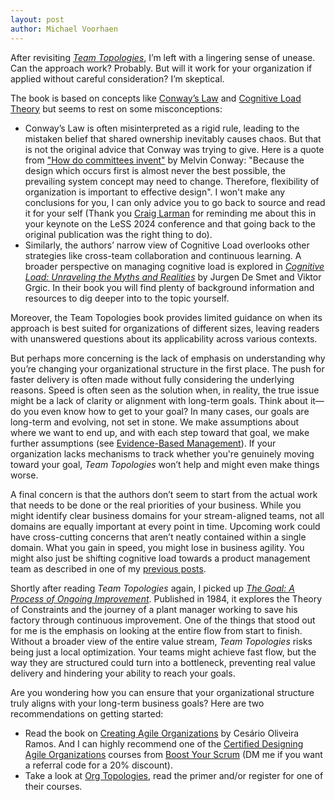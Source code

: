 ```yaml
---
layout: post
author: Michael Voorhaen
---
```

After revisiting *[Team Topologies](https://www.amazon.com/Team-Topologies-Organizing-Businesses-Technology/dp/1942788819/)*, I’m left with a lingering sense of unease. Can the approach work? Probably. But will it work for your organization if applied without careful consideration? I’m skeptical.

The book is based on concepts like [Conway’s Law](https://en.wikipedia.org/wiki/Conway%27s_law) and [Cognitive Load Theory](https://en.wikipedia.org/wiki/Cognitive_load_theory) but seems to rest on some misconceptions: 

- Conway’s Law is often misinterpreted as a rigid rule, leading to the mistaken belief that shared ownership inevitably causes chaos. But that is not the original advice that Conway was trying to give. Here is a quote from ["How do committees invent"](http://www.melconway.com/Home/pdf/committees.pdf) by Melvin Conway: "Because the design which occurs first is almost never the best possible, the prevailing system concept may need to change. Therefore, flexibility of organization is important to effective design". I won't make any conclusions for you, I can only advice you to go back to source and read it for your self (Thank you [Craig Larman](https://www.linkedin.com/in/craiglarman/) for reminding me about this in your keynote on the LeSS 2024 conference and that going back to the original publication was the right thing to do). 
- Similarly, the authors’ narrow view of Cognitive Load overlooks other strategies like cross-team collaboration and continuous learning. A broader perspective on managing cognitive load is explored in [_Cognitive Load: Unraveling the Myths and Realities_](https://learnhow.simplification.works/p/cognitive-load) by Jurgen De Smet and Viktor Grgic. In their book you will find plenty of background information and resources to dig deeper into to the topic yourself.

Moreover, the Team Topologies book provides limited guidance on when its approach is best suited for organizations of different sizes, leaving readers with unanswered questions about its applicability across various contexts. 

But perhaps more concerning is the lack of emphasis on understanding why you’re changing your organizational structure in the first place. The push for faster delivery is often made without fully considering the underlying reasons. Speed is often seen as the solution when, in reality, the true issue might be a lack of clarity or alignment with long-term goals. Think about it—do you even know how to get to your goal? In many cases, our goals are long-term and evolving, not set in stone. We make assumptions about where we want to end up, and with each step toward that goal, we make further assumptions (see [Evidence-Based Management](https://www.scrum.org/resources/evidence-based-management)). If your organization lacks mechanisms to track whether you're genuinely moving toward your goal, *Team Topologies* won’t help and might even make things worse.

A final concern is that the authors don’t seem to start from the actual work that needs to be done or the real priorities of your business. While you might identify clear business domains for your stream-aligned teams, not all domains are equally important at every point in time. Upcoming work could have cross-cutting concerns that aren’t neatly contained within a single domain. What you gain in speed, you might lose in business agility. You might also just be shifting cognitive load towards a product management team as described in one of my [previous posts](https://blog.rooster.solutions/2024/07/13/cognitive-load-and-the-product-owner.html).

Shortly after reading *Team Topologies* again, I picked up *[The Goal: A Process of Ongoing Improvement](https://www.amazon.com/Goal-Process-Ongoing-Improvement/dp/0884271951/)*. Published in 1984, it explores the Theory of Constraints and the journey of a plant manager working to save his factory through continuous improvement. One of the things that stood out for me is the emphasis on looking at the entire flow from start to finish. Without a broader view of the entire value stream, *Team Topologies* risks being just a local optimization. Your teams might achieve fast flow, but the way they are structured could turn into a bottleneck, preventing real value delivery and hindering your ability to reach your goals.

Are you wondering how you can ensure that your organizational structure truly aligns with your long-term business goals? Here are two recommendations on getting started:
- Read the book on [Creating Agile Organizations](https://creatingagileorganizations.com) by Cesário Oliveira Ramos. And I can highly recommend one of the [Certified Designing Agile Organizations](https://boostyourscrum.com/academy/event/?id=LoVg6viw) courses from [Boost Your Scrum](https://boostyourscrum.org) (DM me if you want a referral code for a 20% discount).
- Take a look at [Org Topologies](https://www.orgtopologies.com), read the primer and/or register for one of their courses. 